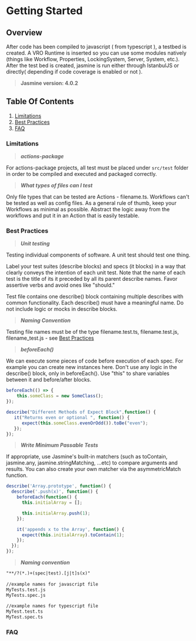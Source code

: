 # Getting Started

## Overview

After code has been compiled to javascript ( from typescript ), a testbed is created. A VRO Runtime is inserted so you can use some modules natively (things like Workflow, Properties, LockingSystem, Server, System, etc.). After the test bed is created, jasmine is run either through IstanbulJS or directly( depending if code coverage is enabled or not ).

> **Jasmine version: 4.0.2**

## Table Of Contents

1. [Limitations](#limitations)
2. [Best Practices](#best-practices)
3. [FAQ](#faq)

### Limitations

> ***actions-package***

For actions-package projects, all test must be placed under `src/test` folder in order to be compiled and executed and packaged correctly.

> ***What types of files can I test***

Only file types that can be tested are Actions - filename.ts. Workflows can't be tested as well as config files. As a general rule of thumb, keep your Workflows as minimal as possible. Abstract the logic away from the workflows and put it in an Action that is easily testable.

### Best Practices

> ***Unit testing***

Testing individual components of software. A unit test should test one thing.

Label your test suites (describe blocks) and specs (it blocks) in a way that clearly conveys the intention of each unit test. Note that the name of each test is the title of its it preceded by all its parent describe names. Favor assertive verbs and avoid ones like "should."

Test file contains one describe() block containing multiple describes with common functionality. Each describe() must have a meaningful name. Do not include logic or mocks in describe blocks.

> ***Naming Convention***

Testing file names must be of the type filename.test.ts, filename.test.js, filename_test.js  - see [Best Practices](./Code%20Coverage.md#best-practices)

> ***beforeEach()***

We can execute some pieces of code before execution of each spec. For example you can create new instances here. Don't use any logic in the describe() block, only in beforeEach(). Use "this" to share variables between it and before/after blocks.

```typescript
beforeEach(() => {
    this.someClass = new SomeClass();
});

describe("Different Methods of Expect Block",function() { 
   it("Returns even or optional ", function() {
      expect(this.someClass.evenOrOdd()).toBe("even");     
   });
});
```

> ***Write Minimum Passable Tests***

If appropriate, use Jasmine's built-in matchers (such as toContain, jasmine.any, jasmine.stringMatching, ...etc) to compare arguments and results. You can also create your own matcher via the asymmetricMatch function.

```typescript
describe('Array.prototype', function() {
  describe('.push(x)', function() {
    beforeEach(function() {
      this.initialArray = [];

      this.initialArray.push(1);
    });

    it('appends x to the Array', function() {
      expect(this.initialArray).toContain(1);
    });
  });
});
```

> ***Naming convention***

```txt
"**/?(*.)+(spec|test).[j|t]s(x)"
 
//example names for javascript file
MyTests.test.js
MyTests.spec.js
 
//example names for typescript file
MyTest.test.ts
MyTest.spec.ts
```

### FAQ
